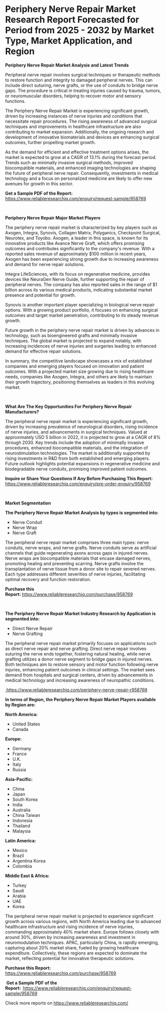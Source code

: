 <p><h1>Periphery Nerve Repair Market Research Report Forecasted for Period from 2025 -  2032 by Market Type, Market Application, and Region</h1></p><p><strong>Periphery Nerve Repair Market Analysis and Latest Trends</strong></p>
<p><p>Peripheral nerve repair involves surgical techniques or therapeutic methods to restore function and integrity to damaged peripheral nerves. This can include direct suturing, nerve grafts, or the use of conduits to bridge nerve gaps. The procedure is critical in treating injuries caused by trauma, tumors, or neuromuscular disorders, helping to recover motor and sensory functions.</p><p>The Periphery Nerve Repair Market is experiencing significant growth, driven by increasing instances of nerve injuries and conditions that necessitate repair procedures. The rising awareness of advanced surgical techniques and improvements in healthcare infrastructure are also contributing to market expansion. Additionally, the ongoing research and development of innovative biomaterials and devices are enhancing surgical outcomes, further propelling market growth.</p><p>As the demand for efficient and effective treatment options arises, the market is expected to grow at a CAGR of 13.1% during the forecast period. Trends such as minimally invasive surgical methods, improved biocompatible materials, and enhanced imaging technologies are shaping the future of peripheral nerve repair. Consequently, investments in medical technology and a focus on personalized medicine are likely to offer new avenues for growth in this sector.</p></p>
<p><strong>Get a Sample PDF of the Report:&nbsp;</strong> <a href="https://www.reliableresearchiq.com/enquiry/request-sample/958769?utm_campaign=3296&utm_medium=2&utm_source=Github&utm_content=ia&utm_term=21032025&utm_id=periphery-nerve-repair">https://www.reliableresearchiq.com/enquiry/request-sample/958769</a></p>
<p>&nbsp;</p>
<p><strong>Periphery Nerve Repair Major Market Players</strong></p>
<p><p>The periphery nerve repair market is characterized by key players such as Axogen, Integra, Synovis, Collagen Matrix, Polyganics, Checkpoint Surgical, Neurotex, and Toyobo. Axogen, a leader in this space, is known for its innovative products like Avance Nerve Graft, which offers promising outcomes and contributes significantly to the company's revenue. With a reported sales revenue of approximately $100 million in recent years, Axogen has been experiencing strong growth due to increasing awareness and demand for nerve repair solutions.</p><p>Integra LifeSciences, with its focus on regenerative medicine, provides devices like NeuraGen Nerve Guide, further supporting the repair of peripheral nerves. The company has also reported sales in the range of $1 billion across its various medical products, indicating substantial market presence and potential for growth.</p><p>Synovis is another important player specializing in biological nerve repair options. With a growing product portfolio, it focuses on enhancing surgical outcomes and target market penetration, contributing to its steady revenue growth.</p><p>Future growth in the periphery nerve repair market is driven by advances in technology, such as bioengineered grafts and minimally invasive techniques. The global market is projected to expand notably, with increasing incidences of nerve injuries and surgeries leading to enhanced demand for effective repair solutions.</p><p>In summary, the competitive landscape showcases a mix of established companies and emerging players focused on innovation and patient outcomes. With a projected market size growing due to rising healthcare needs, companies like Axogen, Integra, and others are likely to maintain their growth trajectory, positioning themselves as leaders in this evolving market.</p></p>
<p>&nbsp;</p>
<p><strong>What Are The Key Opportunities For Periphery Nerve Repair Manufacturers?</strong></p>
<p><p>The peripheral nerve repair market is experiencing significant growth, driven by increasing prevalence of neurological disorders, rising incidence of nerve injuries, and advancements in surgical techniques. Valued at approximately USD 5 billion in 2022, it is projected to grow at a CAGR of 8% through 2030. Key trends include the adoption of minimally invasive procedures, enhanced biocompatible materials, and the integration of neurostimulation technologies. The market is additionally supported by rising investments in R&D from both established and emerging players. Future outlook highlights potential expansions in regenerative medicine and biodegradable nerve conduits, promising improved patient outcomes.</p></p>
<p><strong>Inquire or Share Your Questions If Any Before Purchasing This Report:</strong> <a href="https://www.reliableresearchiq.com/enquiry/pre-order-enquiry/958769?utm_campaign=3296&utm_medium=2&utm_source=Github&utm_content=ia&utm_term=21032025&utm_id=periphery-nerve-repair">https://www.reliableresearchiq.com/enquiry/pre-order-enquiry/958769</a></p>
<p>&nbsp;</p>
<p><strong>Market Segmentation</strong></p>
<p><strong>The Periphery Nerve Repair Market Analysis by types is segmented into:</strong></p>
<p><ul><li>Nerve Conduit</li><li>Nerve Wrap</li><li>Nerve Graft</li></ul></p>
<p><p>The peripheral nerve repair market comprises three main types: nerve conduits, nerve wraps, and nerve grafts. Nerve conduits serve as artificial channels that guide regenerating axons across gaps in injured nerves. Nerve wraps are biocompatible materials that encase damaged nerves, promoting healing and preventing scarring. Nerve grafts involve the transplantation of nerve tissue from a donor site to repair severed nerves. Each type addresses different severities of nerve injuries, facilitating optimal recovery and function restoration.</p></p>
<p><strong>Purchase this Report:&nbsp;</strong><a href="https://www.reliableresearchiq.com/purchase/958769?utm_campaign=3296&utm_medium=2&utm_source=Github&utm_content=ia&utm_term=21032025&utm_id=periphery-nerve-repair">https://www.reliableresearchiq.com/purchase/958769</a></p>
<p>&nbsp;</p>
<p><strong>The Periphery Nerve Repair Market Industry Research by Application is segmented into:</strong></p>
<p><ul><li>Direct Nerve Repair</li><li>Nerve Grafting</li></ul></p>
<p><p>The peripheral nerve repair market primarily focuses on applications such as direct nerve repair and nerve grafting. Direct nerve repair involves suturing the nerve ends together, fostering natural healing, while nerve grafting utilizes a donor nerve segment to bridge gaps in injured nerves. Both techniques aim to restore sensory and motor function following nerve injuries, enhancing patient outcomes in clinical settings. The market sees demand from hospitals and surgical centers, driven by advancements in medical technology and increasing awareness of neuropathic conditions.</p></p>
<p><a href="https://www.reliableresearchiq.com/periphery-nerve-repair-r958769?utm_campaign=3296&utm_medium=2&utm_source=Github&utm_content=ia&utm_term=21032025&utm_id=periphery-nerve-repair">&nbsp;https://www.reliableresearchiq.com/periphery-nerve-repair-r958769</a></p>
<p><strong>In terms of Region, the Periphery Nerve Repair Market Players available by Region are:</strong></p>
<p>
    <p> <strong> North America: </strong>
        <ul>
            <li>United States</li>
            <li>Canada</li>
        </ul>
        </p> 
    <p> <strong> Europe: </strong>
        <ul>
            <li>Germany</li>
            <li>France</li>
            <li>U.K.</li>
            <li>Italy</li>
            <li>Russia</li>
        </ul>
        </p> 
    <p> <strong> Asia-Pacific: </strong>
        <ul>
            <li>China</li>
            <li>Japan</li>
            <li>South Korea</li>
            <li>India</li>
            <li>Australia</li>
            <li>China Taiwan</li>
            <li>Indonesia</li>
            <li>Thailand</li>
            <li>Malaysia</li>
        </ul>
        </p> 
    <p> <strong> Latin America: </strong>
        <ul>
            <li>Mexico</li>
            <li>Brazil</li>
            <li>Argentina Korea</li>
            <li>Colombia</li>
        </ul>
        </p> 
    <p> <strong> Middle East & Africa: </strong>
        <ul>
            <li>Turkey</li>
            <li>Saudi</li>
            <li>Arabia</li>
            <li>UAE</li>
            <li>Korea</li>
        </ul>
    </p>
    </p>
<p><p>The peripheral nerve repair market is projected to experience significant growth across various regions, with North America leading due to advanced healthcare infrastructure and rising incidence of nerve injuries, commanding approximately 40% market share. Europe follows closely with around 30%, driven by increasing awareness and investment in neuromodulation techniques. APAC, particularly China, is rapidly emerging, capturing about 20% market share, fueled by growing healthcare expenditure. Collectively, these regions are expected to dominate the market, reflecting potential for innovative therapeutic solutions.</p></p>
<p><strong>Purchase this Report: </strong><a href="https://www.reliableresearchiq.com/purchase/958769?utm_campaign=3296&utm_medium=2&utm_source=Github&utm_content=ia&utm_term=21032025&utm_id=periphery-nerve-repair">https://www.reliableresearchiq.com/purchase/958769</a></p>
<p>&nbsp;<strong>Get a Sample PDF of the Report:&nbsp;&nbsp;</strong><a href="https://www.reliableresearchiq.com/enquiry/request-sample/958769?utm_campaign=3296&utm_medium=2&utm_source=Github&utm_content=ia&utm_term=21032025&utm_id=periphery-nerve-repair">https://www.reliableresearchiq.com/enquiry/request-sample/958769</a></p>
<p><strong></strong></p>
<p>Check more reports on <a href="https://www.reliableresearchiq.com/?utm_campaign=3296&utm_medium=2&utm_source=Github&utm_content=ia&utm_term=21032025&utm_id=periphery-nerve-repair">https://www.reliableresearchiq.com/</a></p>